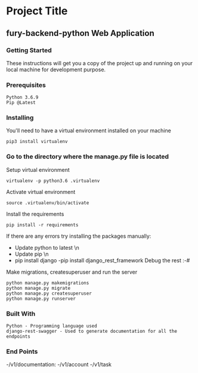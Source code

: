 # Project Title

## fury-backend-python Web Application

### Getting Started

These instructions will get you a copy of the project up and running on your local machine for development purpose.

### Prerequisites

    Python 3.6.9
    Pip @Latest

### Installing

You'll need to have a virtual environment installed on your machine

    pip3 install virtualenv
### Go to the directory where the manage.py file is located
Setup virtual environment

    virtualenv -p python3.6 .virtualenv

Activate virtual environment

    source .virtualenv/bin/activate

Install the requirements

    pip install -r requirements


If there are any errors try installing the packages manually:
- Update python to latest \n
- Update pip \n
- pip install django
-pip install django_rest_framework
Debug the rest :-#

    

Make migrations, createsuperuser and run the server

    python manage.py makemigrations
    python manage.py migrate
    python manage.py createsuperuser
    python manage.py runserver

### Built With

    Python - Programming language used
    django-rest-swagger - Used to generate documentation for all the endpoints
### End Points   

-/v1/documentation:
-/v1/account
-/v1/task
